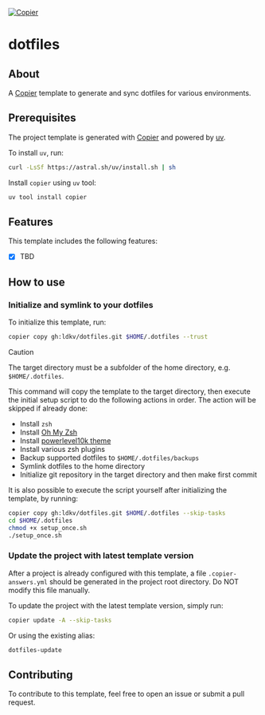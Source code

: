 [![Copier](https://img.shields.io/endpoint?url=https://raw.githubusercontent.com/copier-org/copier/master/img/badge/badge-grayscale-inverted-border-orange.json)](https://github.com/copier-org/copier)

# dotfiles

## About

A [Copier](https://copier.readthedocs.io/en/stable/) template to generate and sync dotfiles for various environments.

## Prerequisites

The project template is generated with [Copier](https://copier.readthedocs.io/en/stable/) and powered by [uv](https://docs.astral.sh/uv/).

To install `uv`, run:

```bash
curl -LsSf https://astral.sh/uv/install.sh | sh
```

Install `copier` using `uv` tool:

```bash
uv tool install copier
```

## Features

This template includes the following features:

- [x] TBD

## How to use

### Initialize and symlink to your dotfiles

To initialize this template, run:

```bash
copier copy gh:ldkv/dotfiles.git $HOME/.dotfiles --trust
```

> [!CAUTION]
> The target directory must be a subfolder of the home directory, e.g. `$HOME/.dotfiles`.

This command will copy the template to the target directory, then execute the initial setup script to do the following actions in order. The action will be skipped if already done:

- Install `zsh`
- Install [Oh My Zsh](https://ohmyz.sh/)
- Install [powerlevel10k theme](https://github.com/romkatv/powerlevel10k)
- Install various zsh plugins
- Backup supported dotfiles to `$HOME/.dotfiles/backups`
- Symlink dotfiles to the home directory
- Initialize git repository in the target directory and then make first commit

It is also possible to execute the script yourself after initializing the template, by running:

```bash
copier copy gh:ldkv/dotfiles.git $HOME/.dotfiles --skip-tasks
cd $HOME/.dotfiles
chmod +x setup_once.sh
./setup_once.sh
```

### Update the project with latest template version

After a project is already configured with this template, a file `.copier-answers.yml` should be generated in the project root directory. Do NOT modify this file manually.

To update the project with the latest template version, simply run:

```bash
copier update -A --skip-tasks
```

Or using the existing alias:

```bash
dotfiles-update
```

## Contributing

To contribute to this template, feel free to open an issue or submit a pull request.
